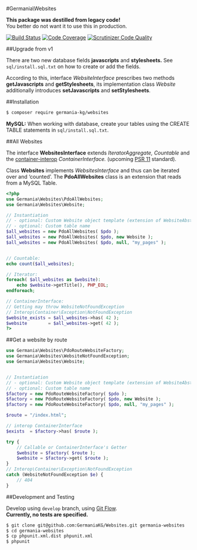 #Germania\Websites

**This package was destilled from legacy code!**   
You better do not want it to use this in production.

[![Build Status](https://travis-ci.org/GermaniaKG/Websites.svg?branch=master)](https://travis-ci.org/GermaniaKG/Websites)
[![Code Coverage](https://scrutinizer-ci.com/g/GermaniaKG/Websites/badges/coverage.png?b=master)](https://scrutinizer-ci.com/g/GermaniaKG/Websites/?branch=master)
[![Scrutinizer Code Quality](https://scrutinizer-ci.com/g/GermaniaKG/Websites/badges/quality-score.png?b=master)](https://scrutinizer-ci.com/g/GermaniaKG/Websites/?branch=master)

##Upgrade from v1

There are two new database fields **javascripts** and **stylesheets.** See `sql/install.sql.txt` on how to create or add the fields. 

According to this, interface *WebsiteInterface* prescribes two methods **getJavascripts** and **getStylesheets**, its implementation class *Website* additionally introduces **setJavascripts** and **setStylesheets**.


##Installation

```bash
$ composer require germania-kg/websites
```

**MySQL:** When working with database, create your tables using the CREATE TABLE statements in `sql/install.sql.txt`.


##All Websites

The interface **WebsitesInterface** extends *IteratorAggregate, Countable* and the [container-interop](https://github.com/container-interop/container-interop) *ContainerInterface.* (upcoming [PSR 11](https://github.com/php-fig/fig-standards/blob/master/proposed/container.md) standard). 

Class **Websites** implements *WebsitesInterface* and thus can be iterated over and ‘counted’. The **PdoAllWebsites** class is an extension that reads from a MySQL Table. 

```php
<?php
use Germania\Websites\PdoAllWebsites;
use Germania\Websites\Website;

// Instantiation
// - optional: Custom Website object template (extension of WebsiteAbstract)
// - optional: Custom table name
$all_websites = new PdoAllWebsites( $pdo );
$all_websites = new PdoAllWebsites( $pdo, new Website );
$all_websites = new PdoAllWebsites( $pdo, null, "my_pages" );


// Countable:
echo count($all_websites);

// Iterator:
foreach( $all_websites as $website):
	echo $website->getTitle(), PHP_EOL;
endforeach;

// ContainerInterface:
// Getting may throw WebsiteNotFoundException
// Interop\Container\Exception\NotFoundException
$website_exists = $all_websites->has( 42 );
$website        = $all_websites->get( 42 );
?>
```


##Get a website by route

```php
use Germania\Websites\PdoRouteWebsiteFactory;
use Germania\Websites\WebsiteNotFoundException;
use Germania\Websites\Website;


// Instantiation
// - optional: Custom Website object template (extension of WebsiteAbstract)
// - optional: Custom table name
$factory = new PdoRouteWebsiteFactory( $pdo );
$factory = new PdoRouteWebsiteFactory( $pdo, new Website );
$factory = new PdoRouteWebsiteFactory( $pdo, null, "my_pages" );

$route = "/index.html";

// interop ContainerInterface
$exists  = $factory->has( $route );

try { 
	// Callable or ContainerInterface's Getter
	$website = $factory( $route ); 
	$website = $factory->get( $route ); 
}
// Interop\Container\Exception\NotFoundException
catch (WebsiteNotFoundException $e) {
	// 404
}
```



##Development and Testing

Develop using `develop` branch, using [Git Flow](https://github.com/nvie/gitflow).   
**Currently, no tests are specified.**

```bash
$ git clone git@github.com:GermaniaKG/Websites.git germania-websites
$ cd germania-websites
$ cp phpunit.xml.dist phpunit.xml
$ phpunit
```
